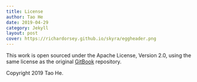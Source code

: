 ```yaml
---
title: License
author: Tao He
date: 2019-04-29
category: Jekyll
layout: post
cover: https://richardorsey.github.io/skyra/eggheader.png
---
```


This work is open sourced under the Apache License, Version 2.0, using the
same license as the original [GitBook](https://github.com/GitbookIO/gitbook) repository.

Copyright 2019 Tao He.
